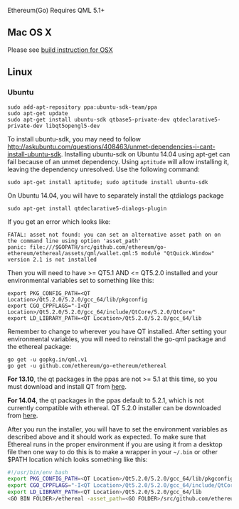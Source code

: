 Ethereum(Go) Requires QML 5.1+

## Mac OS X

Please see [build instruction for OSX](https://github.com/ethereum/go-ethereum/wiki/Building-Instructions-for-Mac)

## Linux

### Ubuntu

    sudo add-apt-repository ppa:ubuntu-sdk-team/ppa
    sudo apt-get update
    sudo apt-get install ubuntu-sdk qtbase5-private-dev qtdeclarative5-private-dev libqt5opengl5-dev

To install ubuntu-sdk, you may need to follow http://askubuntu.com/questions/408463/unmet-dependencies-i-cant-install-ubuntu-sdk. Installing ubuntu-sdk on Ubuntu 14.04 using apt-get can fail because of an unmet dependency. Using <code>aptitude</code> will allow installing it, leaving the dependency unresolved. Use the following command:

    sudo apt-get install aptitude; sudo aptitude install ubuntu-sdk

On Ubuntu 14.04, you will have to separately install the qtdialogs package

    sudo apt-get install qtdeclarative5-dialogs-plugin

If you get an error which looks like:

    FATAL: asset not found: you can set an alternative asset path on on the command line using option 'asset_path'
    panic: file:///$GOPATH/src/github.com/ethereum/go-ethereum/ethereal/assets/qml/wallet.qml:5 module "QtQuick.Window" version 2.1 is not installed

Then you will need to have >= QT5.1 AND <= QT5.2.0 installed and your environmental variables set to something like this:

    export PKG_CONFIG_PATH=<QT Location>/Qt5.2.0/5.2.0/gcc_64/lib/pkgconfig
    export CGO_CPPFLAGS="-I<QT Location>/Qt5.2.0/5.2.0/gcc_64/include/QtCore/5.2.0/QtCore"
    export LD_LIBRARY_PATH=<QT Location>/Qt5.2.0/5.2.0/gcc_64/lib

Remember to change <QT Location> to wherever you have QT installed. After setting your environmental variables, you will need to reinstall the go-qml package and the ethereal package:

    go get -u gopkg.in/qml.v1
    go get -u github.com/ethereum/go-ethereum/ethereal

**For 13.10**, the qt packages in the ppas are not >= 5.1 at this time, so you must download and install QT from [here](https://download.qt-project.org/archive/qt/5.2/5.2.0/). 

**For 14.04**, the qt packages in the ppas default to 5.2.1, which is not currently compatible with ethereal. QT 5.2.0 installer can be downloaded from [here](https://download.qt-project.org/archive/qt/5.2/5.2.0/). 

After you run the installer, you will have to set the environment variables as described above and it should work as expected. To make sure that Ethereal runs in the proper environment if you are using it from a desktop file then one way to do this is to make a wrapper in your `~/.bin` or other $PATH location which looks something like this:

```bash
#!/usr/bin/env bash
export PKG_CONFIG_PATH=<QT Location>/Qt5.2.0/5.2.0/gcc_64/lib/pkgconfig
export CGO_CPPFLAGS="-I<QT Location>/Qt5.2.0/5.2.0/gcc_64/include/QtCore/5.2.0/QtCore"
export LD_LIBRARY_PATH=<QT Location>/Qt5.2.0/5.2.0/gcc_64/lib  
<GO BIN FOLDER>/ethereal -asset_path=<GO FOLDER>/src/github.com/ethereum/go-ethereum/ethereal/assets
```